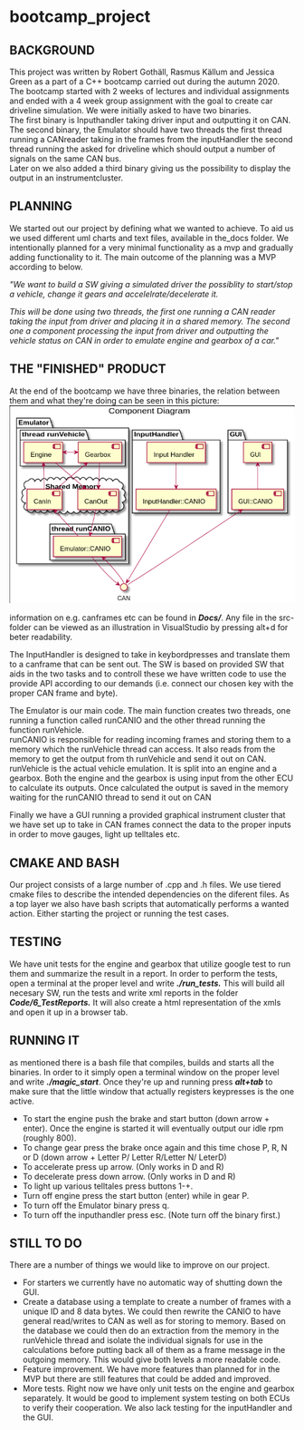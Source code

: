 # bootcamp_project
<h2>BACKGROUND</h2>
<p>This project was written by Robert Gothäll, Rasmus Källum and Jessica Green as a part of a C++ bootcamp carried out during the autumn 2020. The bootcamp started with 2 weeks of lectures and individual assignments and ended with a 4 week group assignment with the goal to create car driveline simulation. We were initially asked to have two binaries. <br>
The first binary is Inputhandler taking driver input and outputting it on CAN. 
The second binary, the Emulator should have two threads the first thread running a CANreader taking in the frames from the inputHandler the second thread running the asked for driveline which should output a number of signals on the same CAN bus.<br>
Later on we also added a third binary giving us the possibility to display the output in an instrumentcluster.</p>

<h2>PLANNING</h2>
<p>We started out our project by defining what we wanted to achieve. To aid us we used different uml charts and text files,  available in the_docs folder. We intentionally planned for a very minimal functionality as a mvp and gradually adding functionality to it. The main outcome of the planning was a MVP according to below.</p>

<p><i>"We want to build a SW giving a simulated driver the possiblity to
start/stop a vehicle, change it gears and accelelrate/decelerate it.

This will be done using two threads, the first one running a CAN reader
taking the input from driver and placing it in a shared memory.
The second one a component processing the input from driver and 
outputting the vehicle status on CAN in order to emulate engine and
gearbox of a car." </i></p>

<h2>THE "FINISHED" PRODUCT</h2>
<p>At the end of the bootcamp we have three binaries, the relation between them and what they're doing can be seen in this picture: 
<img src="https://github.com/SubspaceBob/bootcamp_project/blob/main/Docs/ComponentDiagram.png"> </p>
<p> information on e.g. canframes etc can be found in <i><b>Docs/</b></i>. Any file in the src-folder can be viewed as an illustration in VisualStudio by pressing alt+d for beter readability.</p>

<p>The InputHandler is designed to take in keybordpresses and translate them to a canframe that can be sent out. The SW is based on provided SW that aids in the two tasks and to controll these we have written code to use the provide API according to our demands (i.e. connect our chosen key with the proper CAN frame and byte).</p>

<p>The Emulator is our main code. The main function creates two threads, one running a function called runCANIO and the other thread running the function runVehicle.<br>
runCANIO is responsible for reading incoming frames and storing them to a memory which the runVehicle thread can access. It also reads from the memory to get the output from th runVehicle and send it out on CAN.<br>
runVehicle is the actual vehicle emulation. It is split into an engine and a gearbox. Both the engine and the gearbox is using input from the other ECU to calculate its outputs. Once calculated the output is saved in the memory waiting for the runCANIO thread to send it out on CAN</p>

<p>Finally we have a GUI running a provided graphical instrument cluster that we have set up to take in CAN frames connect the data to the proper inputs in order to move gauges, light up telltales etc.</p>

<h2>CMAKE AND BASH</h2>
<p>Our project consists of a large number of .cpp and .h files. We use tiered cmake files to describe the intended dependencies on the diferent files. As a top layer we also have bash scripts that automatically performs a wanted action. Either starting the project or running the test cases.</p>

<h2>TESTING</h2>
<p>We have unit tests for the engine and gearbox that utilize google test to run them and summarize the result in a report. In order to perform the tests, open a terminal at the proper level and write <i><b>./run_tests.</b></i> This will build all necesary SW, run the tests and write xml reports in the folder <i><b>Code/6_TestReports.</b></i> It will also create a html representation of the xmls and open it up in a browser tab.</p>

<h2>RUNNING IT</h2>
<p>as mentioned there is a bash file that compiles, builds and starts all the binaries. In order to it simply open a terminal window on the proper level and write <i><b>./magic_start</b></i>. Once they're up and running press <i><b>alt+tab</b></i> to make sure that the little window that actually registers keypresses is the one active.</p>
<ul>
<li>To start the engine push the brake and start button (down arrow + enter). Once the engine is started it will eventually output our idle rpm (roughly 800). </li>
<li>To change gear press the brake once again and this time chose P, R, N or D (down arrow + Letter P/ Letter R/Letter N/ LeterD)</li>
<li>To accelerate press up arrow. (Only works in D and R)</li>
<li>To decelerate press down arrow. (Only works in D and R)</li>
<li>To light up various telltales press buttons 1-+.</li>
<li>Turn off engine press the start button (enter) while in gear P.</li>
<li>To turn off the Emulator binary press q.</li>
<li>To turn off the inputhandler press esc. (Note turn off the binary first.)</li></ul>

<h2>STILL TO DO</h2>
<p>There are a number of things we would like to improve on our project.<br>

<ul>
 <li>For starters we currently have no automatic way of shutting down the GUI.</li>
<li>Create a database using a template to create a number of frames with a unique ID and 8 data bytes. We could then rewrite the CANIO to have general read/writes to CAN as well as for storing to memory. Based on the database we could then do an extraction from the memory in the runVehicle thread and isolate the individual signals for use in the calculations before putting back all of them as a frame message in the outgoing memory. This would give both levels a more readable code.</li>
<li>Feature improvement. We have more features than planned for in the MVP but there are still features that could be added and improved.</li>
<li>More tests. Right now we have only unit tests on the engine and gearbox separately. It would be good to implement system testing on both ECUs to verify their cooperation. We also lack testing for the inputHandler and the GUI.</li>
</ul>


